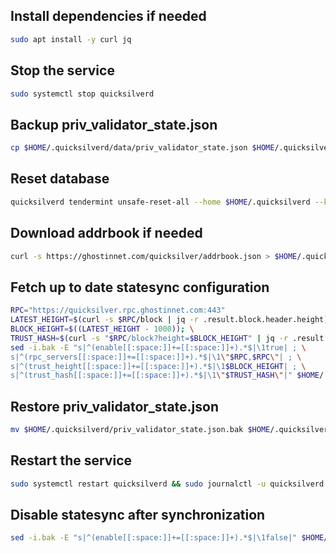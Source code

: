 ## Install dependencies if needed
```bash
sudo apt install -y curl jq
```
## Stop the service
```bash
sudo systemctl stop quicksilverd
```
## Backup priv_validator_state.json
```bash
cp $HOME/.quicksilverd/data/priv_validator_state.json $HOME/.quicksilverd/priv_validator_state.json.bak
```
## Reset database
```bash
quicksilverd tendermint unsafe-reset-all --home $HOME/.quicksilverd --keep-addr-book
```
## Download addrbook if needed
```bash
curl -s https://ghostinnet.com/quicksilver/addrbook.json > $HOME/.quicksilverd/config/addrbook.json
```
## Fetch up to date statesync configuration
```bash
RPC="https://quicksilver.rpc.ghostinnet.com:443"
LATEST_HEIGHT=$(curl -s $RPC/block | jq -r .result.block.header.height); \
BLOCK_HEIGHT=$((LATEST_HEIGHT - 1000)); \
TRUST_HASH=$(curl -s "$RPC/block?height=$BLOCK_HEIGHT" | jq -r .result.block_id.hash)
sed -i.bak -E "s|^(enable[[:space:]]+=[[:space:]]+).*$|\1true| ; \
s|^(rpc_servers[[:space:]]+=[[:space:]]+).*$|\1\"$RPC,$RPC\"| ; \
s|^(trust_height[[:space:]]+=[[:space:]]+).*$|\1$BLOCK_HEIGHT| ; \
s|^(trust_hash[[:space:]]+=[[:space:]]+).*$|\1\"$TRUST_HASH\"|" $HOME/.quicksilverd/config/config.toml
```
## Restore priv_validator_state.json
```bash
mv $HOME/.quicksilverd/priv_validator_state.json.bak $HOME/.quicksilverd/data/priv_validator_state.json
```
## Restart the service
```bash
sudo systemctl restart quicksilverd && sudo journalctl -u quicksilverd -f
```
## Disable statesync after synchronization
```bash
sed -i.bak -E "s|^(enable[[:space:]]+=[[:space:]]+).*$|\1false|" $HOME/.quicksilverd/config/config.toml
```
